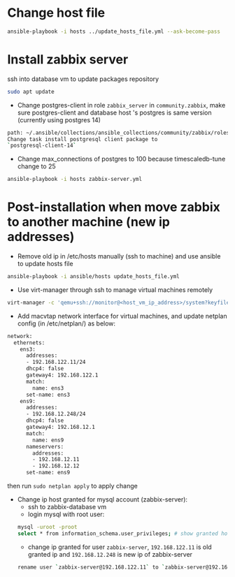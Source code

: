 # Change host file
```bash
ansible-playbook -i hosts ../update_hosts_file.yml --ask-become-pass
```

# Install zabbix server
ssh into database vm to update packages repository
```bash
sudo apt update
```
- Change postgres-client in role `zabbix_server` in `community.zabbix`, make sure postgres-client and database host 's postgres is same version (currently using postgres 14)
```bash
path: ~/.ansible/collections/ansible_collections/community/zabbix/roles/zabbix_server/tasks/Debian.yml
Change task install postgresql client package to
`postgresql-client-14`
```
- Change max_connections of postgres to 100 because timescaledb-tune change to 25
```bash
ansible-playbook -i hosts zabbix-server.yml
```

# Post-installation when move zabbix to another machine (new ip addresses)
- Remove old ip in /etc/hosts manually (ssh to machine) and use ansible to update hosts file
```bash
ansible-playbook -i ansible/hosts update_hosts_file.yml
```
- Use virt-manager through ssh to manage virtual machines remotely
```bash
virt-manager -c 'qemu+ssh://monitor@<host_vm_ip_address>/system?keyfile=/home/vpoat/.ssh/id_monitor'
```
- Add macvtap network interface for virtual machines, and update netplan config (in /etc/netplan/) as below:
```bash
network:
  ethernets:
    ens3:
      addresses:
      - 192.168.122.11/24
      dhcp4: false
      gateway4: 192.168.122.1
      match:
        name: ens3
      set-name: ens3
    ens9:
      addresses:
      - 192.168.12.248/24
      dhcp4: false
      gateway4: 192.168.12.1
      match:
        name: ens9
      nameservers:
        addresses:
        - 192.168.12.11
        - 192.168.12.12
      set-name: ens9
```
then run `sudo netplan apply` to apply change
- Change ip host granted for mysql account (zabbix-server):
  - ssh to zabbix-database vm
  - login mysql with root user:
  ```bash
  mysql -uroot -proot
  select * from information_schema.user_privileges; # show granted host ip for users
  ```
  - change ip granted for user `zabbix-server`, `192.168.122.11` is old granted ip and `192.168.12.248` is new ip of zabbix-server
  ```bash
  rename user `zabbix-server@192.168.122.11` to `zabbix-server@192.168.12.248`;
  ```
